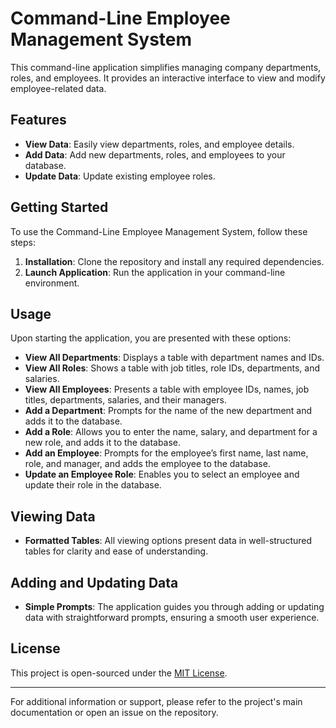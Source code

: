# Command-Line Employee Management System

This command-line application simplifies managing company departments, roles, and employees. It provides an interactive interface to view and modify employee-related data.

## Features

- **View Data**: Easily view departments, roles, and employee details.
- **Add Data**: Add new departments, roles, and employees to your database.
- **Update Data**: Update existing employee roles.

## Getting Started

To use the Command-Line Employee Management System, follow these steps:

1. **Installation**: Clone the repository and install any required dependencies.
2. **Launch Application**: Run the application in your command-line environment.

## Usage

Upon starting the application, you are presented with these options:

- **View All Departments**: Displays a table with department names and IDs.
- **View All Roles**: Shows a table with job titles, role IDs, departments, and salaries.
- **View All Employees**: Presents a table with employee IDs, names, job titles, departments, salaries, and their managers.
- **Add a Department**: Prompts for the name of the new department and adds it to the database.
- **Add a Role**: Allows you to enter the name, salary, and department for a new role, and adds it to the database.
- **Add an Employee**: Prompts for the employee’s first name, last name, role, and manager, and adds the employee to the database.
- **Update an Employee Role**: Enables you to select an employee and update their role in the database.

## Viewing Data

- **Formatted Tables**: All viewing options present data in well-structured tables for clarity and ease of understanding.

## Adding and Updating Data

- **Simple Prompts**: The application guides you through adding or updating data with straightforward prompts, ensuring a smooth user experience.

## License

This project is open-sourced under the [MIT License](LICENSE).

---

For additional information or support, please refer to the project's main documentation or open an issue on the repository.
